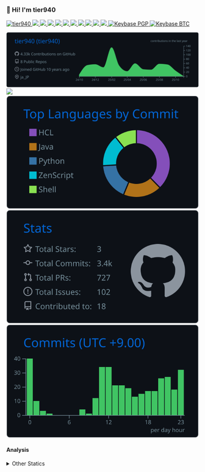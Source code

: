 ### 👋 Hi! I'm tier940

<p align="left"> 
  <a href="https://github.com/tier940/tier940/">
    <img src="https://komarev.com/ghpvc/?username=tier940" alt="tier940" />
  </a>
  <a href="http://twitter.com/tier940">
    <img height="20" src="https://img.shields.io/twitter/follow/tier940?label=Twitter&logo=twitter&style=flat" />
  </a>
  <a href="https://github.com/tier940">
    <img height="20" src="https://img.shields.io/github/followers/tier940?label=follow&logo=github&style=flat" />
  </a>
  <a href="https://www.reddit.com/user/tier940">
    <img height="20" src="https://img.shields.io/reddit/user-karma/combined/tier940?label=Reddit&logo=reddit&style=flat" />
  </a>
  <a href="https://stackoverflow.com/users/17317833/tier940">
    <img height="20" src="https://img.shields.io/stackexchange/stackoverflow/r/17317833?label=StackOverflow&logo=stack-overflow&style=flat" />
  </a>
  <a href="https://zenn.dev/tier940">
    <img height="20" src="https://zenn.badge.nikaera.com/s/tier940/likes" />
  </a>
  <a href="https://zenn.dev/tier940">
    <img height="20" src="https://zenn.badge.nikaera.com/s/tier940/followers" />
  </a>
  <a href="https://zenn.dev/tier940">
    <img height="20" src="https://zenn.badge.nikaera.com/s/tier940/articles" />
  </a>
  <a href="http://qiita.com/tier940">
    <img height="20" src="https://qiita-badge.apiapi.app/s/tier940/posts.svg" />
  </a>
  <a href="http://qiita.com/tier940">
    <img height="20" src="https://qiita-badge.apiapi.app/s/tier940/contributions.svg" />
  </a>
  <a href="https://github.com/tier940/tier940/">
    <img height="20" src="https://github.com/tier940/tier940/actions/workflows/main.yml/badge.svg" />
  </a>
  <a href="https://keybase.io/tier940">
    <img alt="Keybase PGP" src="https://img.shields.io/keybase/pgp/tier940">
  </a>
  <a href="https://keybase.io/tier940">
    <img alt="Keybase BTC" src="https://img.shields.io/keybase/btc/tier940">
  </a>
</p>

[![](https://raw.githubusercontent.com/tier940/tier940/main/profile-summary-card-output/github_dark/0-profile-details.svg)](https://github.com/vn7n24fzkq/github-profile-summary-cards)
[![](https://raw.githubusercontent.com/tier940/tier940/main/profile-summary-card-output/github_dark/1-repos-per-language.svg)](https://github.com/vn7n24fzkq/github-profile-summary-cards) [![](https://raw.githubusercontent.com/tier940/tier940/main/profile-summary-card-output/github_dark/2-most-commit-language.svg)](https://github.com/vn7n24fzkq/github-profile-summary-cards)
[![](https://raw.githubusercontent.com/tier940/tier940/main/profile-summary-card-output/github_dark/3-stats.svg)](https://github.com/vn7n24fzkq/github-profile-summary-cards) [![](https://raw.githubusercontent.com/tier940/tier940/main/profile-summary-card-output/github_dark/4-productive-time.svg)](https://github.com/vn7n24fzkq/github-profile-summary-cards)


#### Analysis
<!-- <img height="150" src="https://github.com/tier940/tier940/blob/master/images/stat.svg" alt="Alternative Text"/> -->

<details>
  <summary>Other Statics</summary>
  <!--START_SECTION:waka-->
![Code Time](http://img.shields.io/badge/Code%20Time-4%2C737%20hrs%2016%20mins-blue)

**🐱 My GitHub Data** 

> 📦 41.8 kB Used in GitHub's Storage 
 > 
> 💼 Opted to Hire
 > 
> 📜 11 Public Repositories 
 > 
> 🔑 7 Private Repositories 
 > 
**I'm an Early 🐤** 

```text
🌞 Morning                3326 commits        ████░░░░░░░░░░░░░░░░░░░░░   16.85 % 
🌆 Daytime                7076 commits        █████████░░░░░░░░░░░░░░░░   35.86 % 
🌃 Evening                7292 commits        █████████░░░░░░░░░░░░░░░░   36.95 % 
🌙 Night                  2041 commits        ███░░░░░░░░░░░░░░░░░░░░░░   10.34 % 
```
📅 **I'm Most Productive on Sunday** 

```text
Monday                   2064 commits        ███░░░░░░░░░░░░░░░░░░░░░░   10.46 % 
Tuesday                  3135 commits        ████░░░░░░░░░░░░░░░░░░░░░   15.89 % 
Wednesday                2541 commits        ███░░░░░░░░░░░░░░░░░░░░░░   12.88 % 
Thursday                 1892 commits        ██░░░░░░░░░░░░░░░░░░░░░░░   09.59 % 
Friday                   2811 commits        ████░░░░░░░░░░░░░░░░░░░░░   14.24 % 
Saturday                 3630 commits        █████░░░░░░░░░░░░░░░░░░░░   18.39 % 
Sunday                   3662 commits        █████░░░░░░░░░░░░░░░░░░░░   18.56 % 
```


📊 **This Week I Spent My Time On** 

```text
🕑︎ Time Zone: Asia/Tokyo

💬 Programming Languages: 
Other                    37 hrs 47 mins      ██████████████████████░░░   87.43 % 
INI                      1 hr 40 mins        █░░░░░░░░░░░░░░░░░░░░░░░░   03.88 % 
Markdown                 1 hr 28 mins        █░░░░░░░░░░░░░░░░░░░░░░░░   03.43 % 
YAML                     42 mins             ░░░░░░░░░░░░░░░░░░░░░░░░░   01.66 % 
Java                     20 mins             ░░░░░░░░░░░░░░░░░░░░░░░░░   00.77 % 

🔥 Editors: 
Chrome                   39 hrs 32 mins      ███████████████████████░░   91.45 % 
VS Code                  3 hrs 41 mins       ██░░░░░░░░░░░░░░░░░░░░░░░   08.55 % 

💻 Operating System: 
Windows                  41 hrs 43 mins      ████████████████████████░   96.52 % 
Linux                    1 hr 20 mins        █░░░░░░░░░░░░░░░░░░░░░░░░   03.10 % 
Mac                      9 mins              ░░░░░░░░░░░░░░░░░░░░░░░░░   00.38 % 
```

**I Mostly Code in Java** 

```text
Java                     17 repos            █████████████░░░░░░░░░░░░   53.12 % 
ZenScript                3 repos             ██░░░░░░░░░░░░░░░░░░░░░░░   09.38 % 
Shell                    2 repos             ██░░░░░░░░░░░░░░░░░░░░░░░   06.25 % 
Python                   2 repos             ██░░░░░░░░░░░░░░░░░░░░░░░   06.25 % 
HTML                     1 repo              █░░░░░░░░░░░░░░░░░░░░░░░░   03.12 % 
```



**Timeline**

![Lines of Code chart](https://raw.githubusercontent.com/tier940/tier940/main/assets/bar_graph.png)


 Last Updated on 09/11/2024 00:08:34 UTC
<!--END_SECTION:waka-->
</details>
